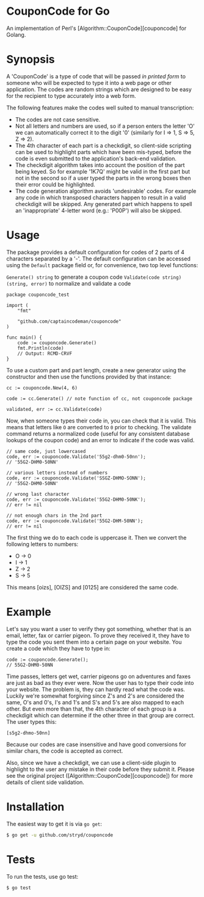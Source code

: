 # CouponCode for Go

An implementation of Perl's [Algorithm::CouponCode][couponcode] for Golang.

# Synopsis #

A 'CouponCode' is a type of code that will be passed *in printed form* to
someone who will be expected to type it into a web page or other application.
The codes are random strings which are designed to be easy for the recipient to
type accurately into a web form.

The following features make the codes well suited to manual transcription:

* The codes are not case sensitive.
* Not all letters and numbers are used, so if a person enters the letter 'O' we
  can automatically correct it to the digit '0' (similarly for I => 1, S => 5,
  Z => 2).
* The 4th character of each part is a checkdigit, so client-side scripting can
  be used to highlight parts which have been mis-typed, before the code is even
  submitted to the application's back-end validation.
* The checkdigit algorithm takes into account the position of the part being
  keyed. So for example '1K7Q' might be valid in the first part but not in the
  second so if a user typed the parts in the wrong boxes then their error could
  be highlighted.
* The code generation algorithm avoids 'undesirable' codes. For example any
  code in which transposed characters happen to result in a valid checkdigit
  will be skipped. Any generated part which happens to spell an 'inappropriate'
  4-letter word (e.g.: 'P00P') will also be skipped.

# Usage #

The package provides a default configuration for codes of 2 parts of 4 characters separated by a '-'. The default
configuration can be accessed using the `Default` package field or, for convenience, two top level functions:

`Generate() string` to generate a coupon code
`Validate(code string) (string, error)` to normalize and validate a code

```
package couponcode_test

import (
	"fmt"

	"github.com/captaincodeman/couponcode"
)

func main() {
	code := couponcode.Generate()
	fmt.Println(code)
	// Output: RCMD-CRVF
}
```

To use a custom part and part length, create a new generator using the constructor and then use the functions
provided by that instance:

```
cc := couponcode.New(4, 6)

code := cc.Generate() // note function of cc, not couponcode package

validated, err := cc.Validate(code)
```

Now, when someone types their code in, you can check that it is valid. This means that letters like `O`
are converted to `0` prior to checking. The validate command returns a normalized code (useful for any
consistent database lookups of the coupon code) and an error to indicate if the code was valid.

```
// same code, just lowercased
code, err := couponcode.Validate('55g2-dhm0-50nn');
// '55G2-DHM0-50NN'

// various letters instead of numbers
code, err := couponcode.Validate('SSGZ-DHMO-SONN');
// '55G2-DHM0-50NN'

// wrong last character
code, err := couponcode.Validate('55G2-DHM0-50NK');
// err != nil

// not enough chars in the 2nd part
code, err := couponcode.Validate('55G2-DHM-50NN');
// err != nil
```

The first thing we do to each code is uppercase it. Then we convert the following letters to numbers:

* O -> 0
* I -> 1
* Z -> 2
* S -> 5

This means [oizs], [OIZS] and [0125] are considered the same code.

# Example #

Let's say you want a user to verify they got something, whether that is an email, letter, fax or carrier pigeon. To
prove they received it, they have to type the code you sent them into a certain page on your website. You create a code
which they have to type in:

```
code := couponcode.Generate();
// 55G2-DHM0-50NN
```

Time passes, letters get wet, carrier pigeons go on adventures and faxes are just as bad as they ever were. Now the
user has to type their code into your website. The problem is, they can hardly read what the code was. Luckily we're
somewhat forgiving since Z's and 2's are considered the same, O's and 0's, I's and 1's and S's and 5's are also mapped
to each other. But even more than that, the 4th character of each group is a checkdigit which can determine if the
other three in that group are correct. The user types this:

```
[s5g2-dhmo-50nn]
```

Because our codes are case insensitive and have good conversions for similar chars, the code is accepted as correct.

Also, since we have a checkdigit, we can use a client-side plugin to highlight to the user any mistake in their code
before they submit it. Please see the original project ([Algorithm::CouponCode][couponcode]) for more details of client
side validation.

# Installation

The easiest way to get it is via `go get`:

``` bash
$ go get -u github.com/stryd/couponcode
```

# Tests

To run the tests, use go test:

```
$ go test
```
